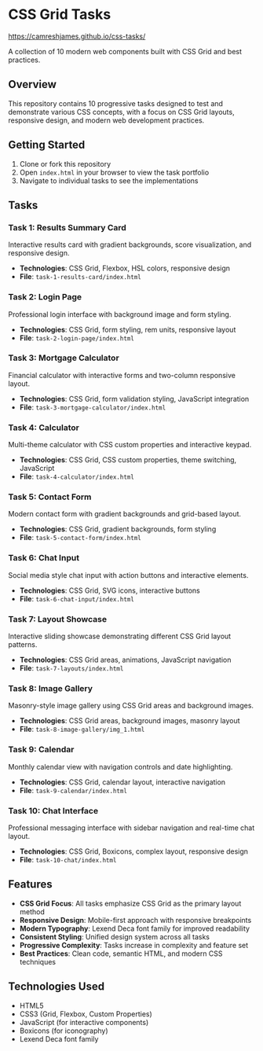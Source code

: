 # CSS Grid Tasks

https://camreshjames.github.io/css-tasks/

A collection of 10 modern web components built with CSS Grid and best practices.

## Overview

This repository contains 10 progressive tasks designed to test and demonstrate various CSS concepts, with a focus on CSS Grid layouts, responsive design, and modern web development practices.

## Getting Started

1. Clone or fork this repository
2. Open `index.html` in your browser to view the task portfolio
3. Navigate to individual tasks to see the implementations

## Tasks

### Task 1: Results Summary Card

Interactive results card with gradient backgrounds, score visualization, and responsive design.

- **Technologies**: CSS Grid, Flexbox, HSL colors, responsive design
- **File**: `task-1-results-card/index.html`

### Task 2: Login Page

Professional login interface with background image and form styling.

- **Technologies**: CSS Grid, form styling, rem units, responsive layout
- **File**: `task-2-login-page/index.html`

### Task 3: Mortgage Calculator

Financial calculator with interactive forms and two-column responsive layout.

- **Technologies**: CSS Grid, form validation styling, JavaScript integration
- **File**: `task-3-mortgage-calculator/index.html`

### Task 4: Calculator

Multi-theme calculator with CSS custom properties and interactive keypad.

- **Technologies**: CSS Grid, CSS custom properties, theme switching, JavaScript
- **File**: `task-4-calculator/index.html`

### Task 5: Contact Form

Modern contact form with gradient backgrounds and grid-based layout.

- **Technologies**: CSS Grid, gradient backgrounds, form styling
- **File**: `task-5-contact-form/index.html`

### Task 6: Chat Input

Social media style chat input with action buttons and interactive elements.

- **Technologies**: CSS Grid, SVG icons, interactive buttons
- **File**: `task-6-chat-input/index.html`

### Task 7: Layout Showcase

Interactive sliding showcase demonstrating different CSS Grid layout patterns.

- **Technologies**: CSS Grid areas, animations, JavaScript navigation
- **File**: `task-7-layouts/index.html`

### Task 8: Image Gallery

Masonry-style image gallery using CSS Grid areas and background images.

- **Technologies**: CSS Grid areas, background images, masonry layout
- **File**: `task-8-image-gallery/img_1.html`

### Task 9: Calendar

Monthly calendar view with navigation controls and date highlighting.

- **Technologies**: CSS Grid, calendar layout, interactive navigation
- **File**: `task-9-calendar/index.html`

### Task 10: Chat Interface

Professional messaging interface with sidebar navigation and real-time chat layout.

- **Technologies**: CSS Grid, Boxicons, complex layout, responsive design
- **File**: `task-10-chat/index.html`

## Features

- **CSS Grid Focus**: All tasks emphasize CSS Grid as the primary layout method
- **Responsive Design**: Mobile-first approach with responsive breakpoints
- **Modern Typography**: Lexend Deca font family for improved readability
- **Consistent Styling**: Unified design system across all tasks
- **Progressive Complexity**: Tasks increase in complexity and feature set
- **Best Practices**: Clean code, semantic HTML, and modern CSS techniques

## Technologies Used

- HTML5
- CSS3 (Grid, Flexbox, Custom Properties)
- JavaScript (for interactive components)
- Boxicons (for iconography)
- Lexend Deca font family
